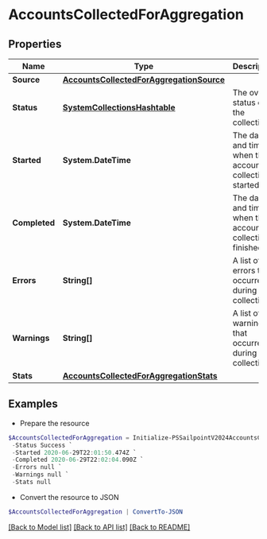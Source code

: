 # AccountsCollectedForAggregation
## Properties

Name | Type | Description | Notes
------------ | ------------- | ------------- | -------------
**Source** | [**AccountsCollectedForAggregationSource**](AccountsCollectedForAggregationSource.md) |  | 
**Status** | [**SystemCollectionsHashtable**](.md) | The overall status of the collection. | 
**Started** | **System.DateTime** | The date and time when the account collection started. | 
**Completed** | **System.DateTime** | The date and time when the account collection finished. | 
**Errors** | **String[]** | A list of errors that occurred during the collection. | 
**Warnings** | **String[]** | A list of warnings that occurred during the collection. | 
**Stats** | [**AccountsCollectedForAggregationStats**](AccountsCollectedForAggregationStats.md) |  | 

## Examples

- Prepare the resource
```powershell
$AccountsCollectedForAggregation = Initialize-PSSailpointV2024AccountsCollectedForAggregation  -Source null `
 -Status Success `
 -Started 2020-06-29T22:01:50.474Z `
 -Completed 2020-06-29T22:02:04.090Z `
 -Errors null `
 -Warnings null `
 -Stats null
```

- Convert the resource to JSON
```powershell
$AccountsCollectedForAggregation | ConvertTo-JSON
```

[[Back to Model list]](../README.md#documentation-for-models) [[Back to API list]](../README.md#documentation-for-api-endpoints) [[Back to README]](../README.md)

